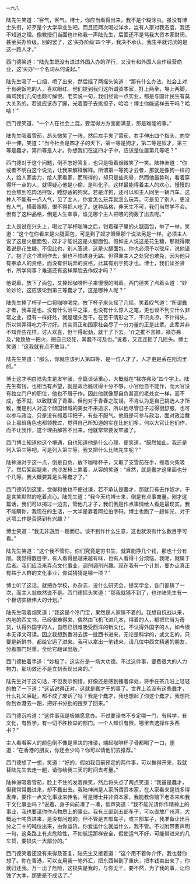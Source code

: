     一六八 

   陆先生笑道：“客气，客气。博士，你应当看得出来，我不是个糊涂虫。虽没有博士头衔，好歹是个大学毕业生吧。而且还两次喝过洋水，岂有人家对我态度，我还不知道之理。像教授们当面也许称我一声陆先生，后面还不是骂我大资本家财阀，甚至买办阶级。别的罢了，这‘买办阶级’四个字，我决不承认。我生平就讨厌的是这一路人才。”

   西门德笑道：“陆先生既没有进过外国入办的洋行，又没有和外国人合作经营商业，这‘买办’一个名词从何说起。”

   陆先生吸了一口烟，喷了出来，然后摇了两摇头笑道：“那有什么办法。社会上对于有碗饭吃的人，喜欢眼红。他们提到我们这所谓资本家，打上两拳，埸上两脚，痛骂我们几句也颇可解恨。老实说一句，我们经营一点实业，都是与国计民生有莫大关系的。若说应该赤了脚，光着膀子去挑担子，哈哈！博士你能这样去干吗？哈哈！”

   西门德笑道，“一个人在社会上混，要混得方方面面满意，那是难能的事。”

   陆先生吸着雪茄，昂头微笑了一阵，然后左手夹了雷茄，右手伸出四个指头，向空中一伸，笑道：“当今社会是四才子的天下，第一等是狗才，第二等是奴才，第三等是蠢才，第四等是人才。你想我们在这四才子中，应该是位居第几等吧？”

   西门德对于这个问题，倒不怎好答复，也只是吸着烟微笑了一笑。陆神洲道：“你或者不明白这个说法，让我来解释解释。所谓第一等狗才云者，那就是像狗一样的人，给人家卖力，给人家看家，而所得的，却只是些肉骨，然而他最势利，看着穿得坏一点的人，就得疑心他是小偷，是叫化子。这样最能得着主人的欢心，慢慢的也会熬到吃肉汤拌饭，睡舒适的狗窝。若是洋狗，还可以和主人同坐一辆汽车。这种人不能有一点人气，见了主人，你爱怎么玩弄就怎么玩弄。可是见了别人，更没有人气，横着眼睛，恨不得把人吃了。这种品格，非天生不可，我们当然学不会。但有了这种品格，倒是人生幸事，谁见哪个主人把喂的狗轰了出去呢。”

   主人是说在兴头上，喝过了半杯咖啡之后，钳着碟子里的火腿面包，举了一举，笑道：“这个在你看来是火腿面包，可是到了奴才眼里那个说法另是一样，必须主人说了这是火腿面包，奴才才能说这是火腿面包。假如主人说这是花生糖，那就得跟着说是花生糖。不但此也，别人答说，这是火腿面包，你也必须予以驳斥，说他错了。抱了这个准则作去，倒也不怕进身无路。但得罪主人之处究也难免，因为他只有奉承人的资格，而没有供玩弄的资格，此其有别于狗才也。博士，我们读圣贤书，所学何事？难道还有这样厚脸去作奴才吗？”

   他说着，放下了面包，又捧起咖啡杯子来慢慢的喝着。西门德笑了点着头道：“妙论妙论，这应该论到第三等蠢才了。这是哪种人呢？”

   陆先生捧了杯子一口将咖啡喝完，放下杯子来头摇了几摇，笑着叹气道：“所谓蠢才者，我辈是也。没有什么治平之策，也没有什么惊人之笔，更也谈不到立什么非常之业，但有一样好处，就是埋头苦干。在苦干情形之下，不识炎凉，不计得失，所以常弄得吃力不讨好。其实真正和国家社会尽了一分力量的正是此辈。此辈并非不知弄些花样，讨人欢喜，但干得起劲，就干了下去。‘介之推不言禄，禄亦弗及，’竟致放一把火，把自己烧死，其蠢不可及也。”说着，又连连摇了几摇头。博士笑道：“这我就有点不敢当。”

   陆先生笑道：“那么，你就应该列入第四等，是一位人才了。人才更是丢在阳沟里的。”

   博士这才明白陆先生是发牢骚，全篇谈话重心，大概就在“禄亦弗及”四个字上。陆先生有钱，也相当有声望，就是政治瘾过得十分不够，小官他自不能作，而大官没有独立门户的职位，他也不屑于作。因此他就像那自负甚高的老处女一样，高不成，低不就，以致耽误了青春。但他对于青春之耽误，不肯认为是自己挑选人才所致，而是别人对这个倾国倾城的美女不来追求，所以他尽管日子过得很舒服，也可以参与政治，只是没有抓着印把子，有些不服气。他既是可参与政治，面对政治舞台上那班角色也都领教过，觉得自己所知道的实在比他们多，何以大官让他们作，而不让我作，这个理由解答不出来，他就常常要发牢骚了。

   西门博士知道他这个境遇，自也知道他是什么心理，便笑道，“既然如此，我还是列入第三等吧，可是列入第三等，我又把什么比陆先生呢？”

   陆神洲对于这一点，倒是自负，放下咖啡杯子，又取了支雪茄在手，擦着火柴吸了。然后架起腿来，向沙发椅上靠着，从容的笑道：“自然，就是蠢才这里面也分个几等。我大概要算是头等蠢才了。”

   西门德听到这里，觉得和他也不便过谦，若不承认是蠢才，那就只有去作奴才。于是含笑默然的吃着点心。陆先生道：“我今天约博士来，倒是有点事商量。刚才这篇话，我们可以揭过一边去，管他几才子，我们倒是作点事情给人看是最现实。我不能瞒你，我现在的生活，一大半是靠着阿拉伯字码。博士也跑了一趟仰光，对于这项工作是否感到有兴趣？”

   博士笑道：“我无非游历一趟而已。谈不到作什么生意，这也就没有什么数目字可看。”

   陆先生笑道：“这个我不管你，你们究竟是穷书生，就算能挣几个钱，那也十分有限。我觉得数目字，有人看得是越来越有味，也有人看得十分烦恼。我呢，就属于后者。我们应当来弄点文化事业，调剂调剂兴趣。现在我有一个计划，要办点真正有益于人群的文化事业，你试猜猜是哪一项？”

   博士听了这话，就把办学校，办杂志，设什么研究会，提奖学金，各门都猜了一次，而主人翁依然说不是。西门德摇头笑道：“那我就猜不到了，也许陆先生有一个极切实极伟大的计划。”

   陆先生吸着烟笑道；“我这是个冷门宝，果然是人家猜不着的。我想自抗战以来，内地的西文书，已经很难得来，偶然由飞机飞进几本，得着的人，都把它当为奇货，认得外国字的人，自然已很难吸受西洋的新文化，不认得外国字的人，如今根本无译文可读。因之我想到香港去运一批西书进来，无论是科学的，或文艺的，只要是新鲜书，都给它运了进来。我可以拿出一笔钱来，请几位中西文精通的朋友，分着部门轻重，全给它翻译出版。”

   西门德拍着手道：“妙极了，这实在是一场大功德。不过这件事，要费很大的人力物力，那功效还不是立刻表现出来的。”

   陆先生对于这句话，不但表示惋惜，好像还是感到搔着痒处，将手在茶几沿上轻轻的拍了一下道：“这话说得正对。这就是蠢才干的事了。世界上若没有这些蠢才，什么礼义廉耻，都不成了废话了吗？我是个蠢才，我也想起了你这个蠢才，我想托你到香港去一趟，把好书分批的搜罗了回来。”

   西门德沉吟道：“这件事我是极端愿意办。不过要译书不专定哪一门，有科学，有文化，有哲学，有一切不胜枚举的部门。一个人知识有限，哪里去选择许多西书？”

   主人看看客人的颜色倒不像是坚决的推诿，端起咖啡杯子骨都喝了一口，便道：“在香港的朋友，你还会少吗？你可以请他们去推荐。”

   西门德想了一想，笑道：“好的，假如我目前预定的两件事，可以推得开来，我就替陆先生去走一趟，请你给我三天的时间去考量。”

   陆神洲吸着雪茄，脸上不住的发着微笑，然后将头点了两点笑道：“我虽是蠢才，但我常常蠢进来，却不蠢出去。我陆神洲是人家所谓资本家，在人家看来是钱多得发痒，要作一点文化事业来传名。可是博士并非资本家，我能教你赔下老本来和我干文化事业吗？”说着，身子向前凑了一凑，低声笑道：“我不能光请你作精神上的事业，我也要请你作点物质上的事业。我有三部到五部车子，可以直放广州湾，大概运十吨货进来，是没有问题的。但不管是五部车子，或三部车子，我准备让出百分之二十的吨位出来，由你运货。你爱运什么就运什么，我不管。不过附带要声明一句，这条路上有点危险性，不如航运那样安全，假使运气不好，可能带进来的几车货，要损失一大部分的。”

   西门德笑着还没有来得及答复，陆先生又接着道：“这个用不着你介怀，我也替你想了。你在香港，可以支用我一笔外汇，把东西带到了重庆，把本钱卖出来了，你就归还我。万一出了危险，这损失是我的，与你无干。要不然，为了我的事，让你蚀了大本，那更是不成话了。”

